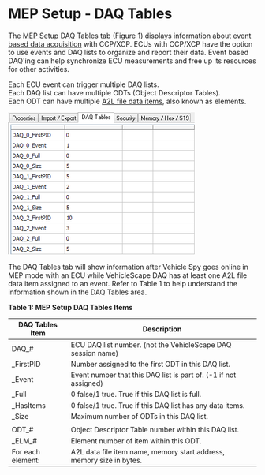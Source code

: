 # MEP Setup - DAQ Tables

The [MEP Setup](./) DAQ Tables tab (Figure 1) displays information about [event based data acquisition](../data-acquisition-with-ccp-xcp.md) with CCP/XCP. ECUs with CCP/XCP have the option to use events and DAQ lists to organize and report their data. Event based DAQ'ing can help synchronize ECU measurements and free up its resources for other activities.

Each ECU event can trigger multiple DAQ lists.\
Each DAQ list can have multiple ODTs (Object Descriptor Tables).\
Each ODT can have multiple [A2L file data items](./#a2l-file-data-item-tree-refer-to-figure-1), also known as elements.

![Figure 1: The MEP Setup DAQ Tables tab displays information regarding event based DAQ'ing.](../../../../.gitbook/assets/spyMEPSetupDAQTables.gif)

The DAQ Tables tab will show information after Vehicle Spy goes online in MEP mode with an ECU while VehicleScape DAQ has at least one A2L file data item assigned to an event. Refer to Table 1 to help understand the information shown in the DAQ Tables area.

**Table 1: MEP Setup DAQ Tables Items**

| DAQ Tables Item   | Description                                                          |
| ----------------- | -------------------------------------------------------------------- |
| DAQ\_#            | ECU DAQ list number. (not the VehicleScape DAQ session name)         |
| \_FirstPID        | Number assigned to the first ODT in this DAQ list.                   |
| \_Event           | Event number that this DAQ list is part of. (-1 if not assigned)     |
| \_Full            | 0 false/1 true. True if this DAQ list is full.                       |
| \_HasItems        | 0 false/1 true. True if this DAQ list has any data items.            |
| \_Size            | Maximum number of ODTs in this DAQ list.                             |
|                   |                                                                      |
| ODT\_#            | Object Descriptor Table number within this DAQ list.                 |
| \_ELM\_#          | Element number of item within this ODT.                              |
| For each element: | A2L data file item name, memory start address, memory size in bytes. |
